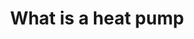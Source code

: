 ---
layout: link
link_url: https://www.nationalgrid.com/stories/energy-explained/what-is-a-heat-pump
title: What is a heat pump 
source: National Grid
card: Replace your boiler with a heat pump
petal: Clean Energy
task: Decarbonise your heating
---